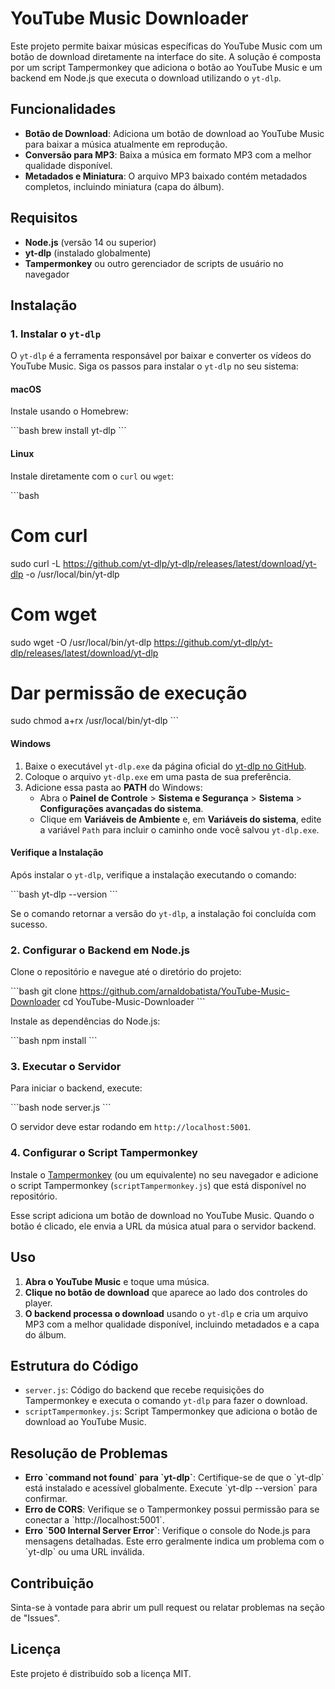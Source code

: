# YouTube Music Downloader

Este projeto permite baixar músicas específicas do YouTube Music com um botão de download diretamente na interface do site. A solução é composta por um script Tampermonkey que adiciona o botão ao YouTube Music e um backend em Node.js que executa o download utilizando o `yt-dlp`.

## Funcionalidades

- **Botão de Download**: Adiciona um botão de download ao YouTube Music para baixar a música atualmente em reprodução.
- **Conversão para MP3**: Baixa a música em formato MP3 com a melhor qualidade disponível.
- **Metadados e Miniatura**: O arquivo MP3 baixado contém metadados completos, incluindo miniatura (capa do álbum).

## Requisitos

- **Node.js** (versão 14 ou superior)
- **yt-dlp** (instalado globalmente)
- **Tampermonkey** ou outro gerenciador de scripts de usuário no navegador

## Instalação

### 1. Instalar o `yt-dlp`

O `yt-dlp` é a ferramenta responsável por baixar e converter os vídeos do YouTube Music. Siga os passos para instalar o `yt-dlp` no seu sistema:

#### macOS

Instale usando o Homebrew:

\`\`\`bash
brew install yt-dlp
\`\`\`

#### Linux

Instale diretamente com o `curl` ou `wget`:

\`\`\`bash

# Com curl

sudo curl -L https://github.com/yt-dlp/yt-dlp/releases/latest/download/yt-dlp -o /usr/local/bin/yt-dlp

# Com wget

sudo wget -O /usr/local/bin/yt-dlp https://github.com/yt-dlp/yt-dlp/releases/latest/download/yt-dlp

# Dar permissão de execução

sudo chmod a+rx /usr/local/bin/yt-dlp
\`\`\`

#### Windows

1. Baixe o executável `yt-dlp.exe` da página oficial do [yt-dlp no GitHub](https://github.com/yt-dlp/yt-dlp/releases/latest).
2. Coloque o arquivo `yt-dlp.exe` em uma pasta de sua preferência.
3. Adicione essa pasta ao **PATH** do Windows:
   - Abra o **Painel de Controle** > **Sistema e Segurança** > **Sistema** > **Configurações avançadas do sistema**.
   - Clique em **Variáveis de Ambiente** e, em **Variáveis do sistema**, edite a variável `Path` para incluir o caminho onde você salvou `yt-dlp.exe`.

#### Verifique a Instalação

Após instalar o `yt-dlp`, verifique a instalação executando o comando:

\`\`\`bash
yt-dlp --version
\`\`\`

Se o comando retornar a versão do `yt-dlp`, a instalação foi concluída com sucesso.

### 2. Configurar o Backend em Node.js

Clone o repositório e navegue até o diretório do projeto:

\`\`\`bash
git clone https://github.com/arnaldobatista/YouTube-Music-Downloader
cd YouTube-Music-Downloader
\`\`\`

Instale as dependências do Node.js:

\`\`\`bash
npm install
\`\`\`

### 3. Executar o Servidor

Para iniciar o backend, execute:

\`\`\`bash
node server.js
\`\`\`

O servidor deve estar rodando em `http://localhost:5001`.

### 4. Configurar o Script Tampermonkey

Instale o [Tampermonkey](https://www.tampermonkey.net/) (ou um equivalente) no seu navegador e adicione o script Tampermonkey (`scriptTampermonkey.js`) que está disponível no repositório.

Esse script adiciona um botão de download no YouTube Music. Quando o botão é clicado, ele envia a URL da música atual para o servidor backend.

## Uso

1. **Abra o YouTube Music** e toque uma música.
2. **Clique no botão de download** que aparece ao lado dos controles do player.
3. **O backend processa o download** usando o `yt-dlp` e cria um arquivo MP3 com a melhor qualidade disponível, incluindo metadados e a capa do álbum.

## Estrutura do Código

- `server.js`: Código do backend que recebe requisições do Tampermonkey e executa o comando `yt-dlp` para fazer o download.
- `scriptTampermonkey.js`: Script Tampermonkey que adiciona o botão de download ao YouTube Music.

## Resolução de Problemas

- **Erro \`command not found\` para \`yt-dlp\`**: Certifique-se de que o \`yt-dlp\` está instalado e acessível globalmente. Execute \`yt-dlp --version\` para confirmar.
- **Erro de CORS**: Verifique se o Tampermonkey possui permissão para se conectar a \`http://localhost:5001\`.
- **Erro \`500 Internal Server Error\`**: Verifique o console do Node.js para mensagens detalhadas. Este erro geralmente indica um problema com o \`yt-dlp\` ou uma URL inválida.

## Contribuição

Sinta-se à vontade para abrir um pull request ou relatar problemas na seção de "Issues".

## Licença

Este projeto é distribuído sob a licença MIT.
